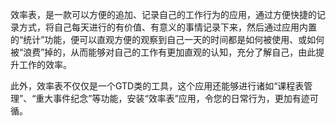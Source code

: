 效率表，是一款可以方便的追加、记录自己的工作行为的应用，通过方便快捷的记录方式，将自己每天进行的有价值、有意义的事情记录下来，然后通过应用内置的“统计”功能，便可以直观方便的观察到自己一天的时间都是如何被使用、或如何被“浪费”掉的，从而能够对自己的工作有更加直观的认知，充分了解自己，由此提升工作的效率。

此外，效率表不仅仅是一个GTD类的工具，这个应用还能够进行诸如“课程表管理”、“重大事件纪念”等功能，安装“效率表”应用，令您的日常行为，更加有迹可循。
